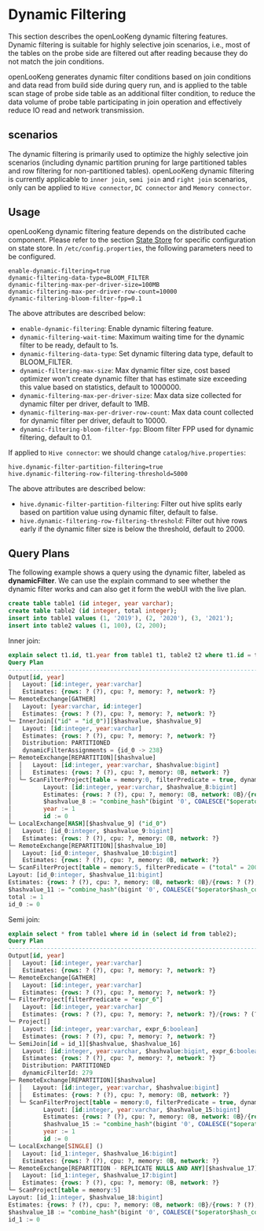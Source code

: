# Dynamic Filtering
This section describes the openLooKeng dynamic filtering features. Dynamic filtering is suitable for highly selective join scenarios, i.e., most of the tables on the probe side are filtered out after reading because they do not match the join conditions.

openLooKeng generates dynamic filter conditions based on join conditions and data read from build side during query run, and is applied to the table scan stage of probe side table as an additional filter condition, to reduce the data volume of probe table participating in join operation and effectively reduce IO read and network transmission.

## scenarios
The dynamic filtering is primarily used to optimize the highly selective join scenarios (including dynamic partition pruning for large partitioned tables and row filtering for non-partitioned tables). openLooKeng dynamic filtering is currently applicable to `inner join`, `semi join` and `right join` scenarios, only can be applied to `Hive connector`, `DC connector` and `Memory connector`.

## Usage
openLooKeng dynamic filtering feature depends on the distributed cache component. Please refer to the section [State Store](state-store.md) for specific configuration on state store.
In `/etc/config.properties`, the following parameters need to be configured.

``` properties
enable-dynamic-filtering=true
dynamic-filtering-data-type=BLOOM_FILTER
dynamic-filtering-max-per-driver-size=100MB
dynamic-filtering-max-per-driver-row-count=10000
dynamic-filtering-bloom-filter-fpp=0.1
```

The above attributes are described below:

- `enable-dynamic-filtering`: Enable dynamic filtering feature.
- `dynamic-filtering-wait-time`: Maximum waiting time for the dynamic filter to be ready, default to 1s. 
- `dynamic-filtering-data-type`: Set dynamic filtering data type, default to BLOOM_FILTER.
- `dynamic-filtering-max-size`: Max dynamic filter size, cost based optimizer won't create dynamic filter that has estimate size exceeding this value based on statistics, default to 1000000.
- `dynamic-filtering-max-per-driver-size`: Max data size collected for dynamic filter per driver, default to 1MB.
- `dynamic-filtering-max-per-driver-row-count`: Max data count collected for dynamic filter per driver, default to 10000.
- `dynamic-filtering-bloom-filter-fpp`: Bloom filter FPP used for dynamic filtering, default to 0.1.

If applied to `Hive connector`: we should change `catalog/hive.properties`:
``` properties
hive.dynamic-filter-partition-filtering=true
hive.dynamic-filtering-row-filtering-threshold=5000
```

The above attributes are described below:
- `hive.dynamic-filter-partition-filtering`: Filter out hive splits early based on partition value using dynamic filter, default to false.
- `hive.dynamic-filtering-row-filtering-threshold`: Filter out hive rows early if the dynamic filter size is below the threshold, default to 2000.

## Query Plans
The following example shows a query using the dynamic filter, labeled as **dynamicFilter**. We can use the explain command to see whether the dynamic filter works and can also get it form the webUI with the live plan.

``` sql
create table table1 (id integer, year varchar);
create table table2 (id integer, total integer);
insert into table1 values (1, '2019'), (2, '2020'), (3, '2021');
insert into table2 values (1, 100), (2, 200);
``` 

Inner join:

``` sql
explain select t1.id, t1.year from table1 t1, table2 t2 where t1.id = t2.id and t2.total = 200;
Query Plan
----------------------------------------------------------------------------------------------------------------------------------------------------------------------------
Output[id, year]                                                                                                                                                           
│   Layout: [id:integer, year:varchar]                                                                                                                                     
│   Estimates: {rows: ? (?), cpu: ?, memory: ?, network: ?}                                                                                                                
└─ RemoteExchange[GATHER]                                                                                                                                                  
│   Layout: [year:varchar, id:integer]                                                                                                                                  
│   Estimates: {rows: ? (?), cpu: ?, memory: ?, network: ?}                                                                                                             
└─ InnerJoin[("id" = "id_0")][$hashvalue, $hashvalue_9]                                                                                                                 
│   Layout: [id:integer, year:varchar]                                                                                                                               
│   Estimates: {rows: ? (?), cpu: ?, memory: ?, network: ?}                                                                                                          
│   Distribution: PARTITIONED                                                                                                                                        
│   dynamicFilterAssignments = {id_0 -> 238}                                                                                                                         
├─ RemoteExchange[REPARTITION][$hashvalue]                                                                                                                           
│  │   Layout: [id:integer, year:varchar, $hashvalue:bigint]                                                                                                         
│  │   Estimates: {rows: ? (?), cpu: ?, memory: 0B, network: ?}                                                                                                      
│  └─ ScanFilterProject[table = memory:0, filterPredicate = true, dynamicFilter = {238 -> "id"}]                                                                     
│         Layout: [id:integer, year:varchar, $hashvalue_8:bigint]                                                                                                    
│         Estimates: {rows: ? (?), cpu: ?, memory: 0B, network: 0B}/{rows: ? (?), cpu: ?, memory: 0B, network: 0B}/{rows: ? (?), cpu: ?, memory: 0B, network: 0B}    
│         $hashvalue_8 := "combine_hash"(bigint '0', COALESCE("$operator$hash_code"("id"), 0))                                                                       
│         year := 1                                                                                                                                                  
│         id := 0                                                                                                                                                    
└─ LocalExchange[HASH][$hashvalue_9] ("id_0")                                                                                                                        
│   Layout: [id_0:integer, $hashvalue_9:bigint]                                                                                                                   
│   Estimates: {rows: ? (?), cpu: ?, memory: 0B, network: ?}                                                                                                      
└─ RemoteExchange[REPARTITION][$hashvalue_10]                                                                                                                     
│   Layout: [id_0:integer, $hashvalue_10:bigint]                                                                                                               
│   Estimates: {rows: ? (?), cpu: ?, memory: 0B, network: ?}                                                                                                   
└─ ScanFilterProject[table = memory:5, filterPredicate = ("total" = 200)]                                                                                      
Layout: [id_0:integer, $hashvalue_11:bigint]                                                                                                            
Estimates: {rows: ? (?), cpu: ?, memory: 0B, network: 0B}/{rows: ? (?), cpu: ?, memory: 0B, network: 0B}/{rows: ? (?), cpu: ?, memory: 0B, network: 0B}
$hashvalue_11 := "combine_hash"(bigint '0', COALESCE("$operator$hash_code"("id_0"), 0))                                                                 
total := 1                                                                                                                                              
id_0 := 0
```

Semi join:

``` sql
explain select * from table1 where id in (select id from table2);
Query Plan
-------------------------------------------------------------------------------------------------------------------------------------------------------------------------------
Output[id, year]                                                                                                                                                              
│   Layout: [id:integer, year:varchar]                                                                                                                                        
│   Estimates: {rows: ? (?), cpu: ?, memory: ?, network: ?}                                                                                                                   
└─ RemoteExchange[GATHER]                                                                                                                                                     
│   Layout: [id:integer, year:varchar]                                                                                                                                     
│   Estimates: {rows: ? (?), cpu: ?, memory: ?, network: ?}                                                                                                                
└─ FilterProject[filterPredicate = "expr_6"]                                                                                                                               
│   Layout: [id:integer, year:varchar]                                                                                                                                  
│   Estimates: {rows: ? (?), cpu: ?, memory: ?, network: ?}/{rows: ? (?), cpu: ?, memory: ?, network: ?}                                                                
└─ Project[]                                                                                                                                                            
│   Layout: [id:integer, year:varchar, expr_6:boolean]                                                                                                               
│   Estimates: {rows: ? (?), cpu: ?, memory: ?, network: ?}                                                                                                          
└─ SemiJoin[id = id_1][$hashvalue, $hashvalue_16]                                                                                                                    
│   Layout: [id:integer, year:varchar, $hashvalue:bigint, expr_6:boolean]                                                                                         
│   Estimates: {rows: ? (?), cpu: ?, memory: ?, network: ?}                                                                                                       
│   Distribution: PARTITIONED                                                                                                                                     
│   dynamicFilterId: 279                                                                                                                                          
├─ RemoteExchange[REPARTITION][$hashvalue]                                                                                                                        
│  │   Layout: [id:integer, year:varchar, $hashvalue:bigint]                                                                                                      
│  │   Estimates: {rows: ? (?), cpu: ?, memory: 0B, network: ?}                                                                                                   
│  └─ ScanFilterProject[table = memory:0, filterPredicate = true, dynamicFilter = {279 -> "id"}]                                                                  
│         Layout: [id:integer, year:varchar, $hashvalue_15:bigint]                                                                                                
│         Estimates: {rows: ? (?), cpu: ?, memory: 0B, network: 0B}/{rows: ? (?), cpu: ?, memory: 0B, network: 0B}/{rows: ? (?), cpu: ?, memory: 0B, network: 0B}
│         $hashvalue_15 := "combine_hash"(bigint '0', COALESCE("$operator$hash_code"("id"), 0))                                                                   
│         year := 1                                                                                                                                               
│         id := 0                                                                                                                                                 
└─ LocalExchange[SINGLE] ()                                                                                                                                       
│   Layout: [id_1:integer, $hashvalue_16:bigint]                                                                                                               
│   Estimates: {rows: ? (?), cpu: ?, memory: 0B, network: ?}                                                                                                   
└─ RemoteExchange[REPARTITION - REPLICATE NULLS AND ANY][$hashvalue_17]                                                                                        
│   Layout: [id_1:integer, $hashvalue_17:bigint]                                                                                                            
│   Estimates: {rows: ? (?), cpu: ?, memory: 0B, network: ?}                                                                                                
└─ ScanProject[table = memory:5]                                                                                                                            
Layout: [id_1:integer, $hashvalue_18:bigint]                                                                                                         
Estimates: {rows: ? (?), cpu: ?, memory: 0B, network: 0B}/{rows: ? (?), cpu: ?, memory: 0B, network: 0B}                                             
$hashvalue_18 := "combine_hash"(bigint '0', COALESCE("$operator$hash_code"("id_1"), 0))                                                              
id_1 := 0
```
